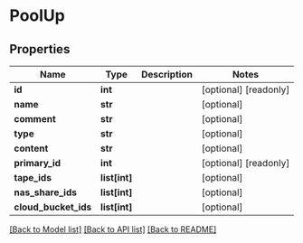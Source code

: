 # PoolUp

## Properties
Name | Type | Description | Notes
------------ | ------------- | ------------- | -------------
**id** | **int** |  | [optional] [readonly] 
**name** | **str** |  | [optional] 
**comment** | **str** |  | [optional] 
**type** | **str** |  | [optional] 
**content** | **str** |  | [optional] 
**primary_id** | **int** |  | [optional] [readonly] 
**tape_ids** | **list[int]** |  | [optional] 
**nas_share_ids** | **list[int]** |  | [optional] 
**cloud_bucket_ids** | **list[int]** |  | [optional] 

[[Back to Model list]](../README.md#documentation-for-models) [[Back to API list]](../README.md#documentation-for-api-endpoints) [[Back to README]](../README.md)


